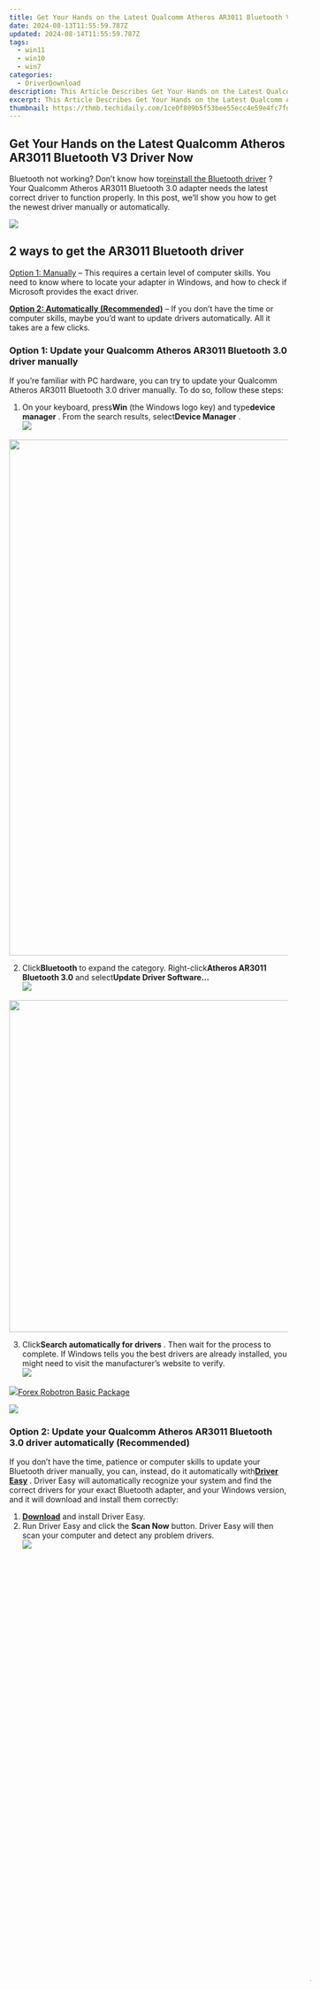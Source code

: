```yaml
---
title: Get Your Hands on the Latest Qualcomm Atheros AR3011 Bluetooth V3 Driver Now
date: 2024-08-13T11:55:59.787Z
updated: 2024-08-14T11:55:59.787Z
tags:
  - win11
  - win10
  - win7
categories:
  - DriverDownload
description: This Article Describes Get Your Hands on the Latest Qualcomm Atheros AR3011 Bluetooth V3 Driver Now
excerpt: This Article Describes Get Your Hands on the Latest Qualcomm Atheros AR3011 Bluetooth V3 Driver Now
thumbnail: https://thmb.techidaily.com/1ce0f809b5f53bee55ecc4e59e4fc7fd703e674d56363d25b6490a7057e74118.jpg
---
```


## Get Your Hands on the Latest Qualcomm Atheros AR3011 Bluetooth V3 Driver Now

Bluetooth not working? Don’t know how to[reinstall the Bluetooth driver](https://tools.techidaily.com/drivereasy/download/) ? Your Qualcomm Atheros AR3011 Bluetooth 3.0 adapter needs the latest correct driver to function properly. In this post, we’ll show you how to get the newest driver manually or automatically.

<!-- affiliate ads begin -->
<a href="https://shop.manycam.com/order/checkout.php?PRODS=17728032&QTY=1&AFFILIATE=108875&CART=1"><img src="https://secure.avangate.com/images/merchant/8230bea7d54bcdf99cdfe85cb07313d5/mcaffbanner920x120.png" border="0"></a>
<!-- affiliate ads end -->
## 2 ways to get the AR3011 Bluetooth driver

[Option 1: Manually](https://tools.techidaily.com/drivereasy/download/) – This requires a certain level of computer skills. You need to know where to locate your adapter in Windows, and how to check if Microsoft provides the exact driver.

[**Option 2: Automatically (Recommended)**](https://www.drivereasy.com/knowledge/download-qualcomm-atheros-ar3011-bluetooth-3-0-driver/#option2) – If you don’t have the time or computer skills, maybe you’d want to update drivers automatically. All it takes are a few clicks.

### Option 1: Update your Qualcomm Atheros AR3011 Bluetooth 3.0 driver manually

 If you’re familiar with PC hardware, you can try to update your Qualcomm Atheros AR3011 Bluetooth 3.0 driver manually. To do so, follow these steps:

1. On your keyboard, press**Win** (the Windows logo key) and type**device** **manager** . From the search results, select**Device Manager** .  
![](https://images.drivereasy.com/wp-content/uploads/2021/01/device-manager-win-search-1.jpg)
<!-- affiliate ads begin -->
<a href="https://ancheer.sjv.io/c/5597632/1657301/17326" target="_top" id="1657301"><img src="//a.impactradius-go.com/display-ad/17326-1657301" border="0" alt="" width="1920" height="933"/></a><img height="0" width="0" src="https://imp.pxf.io/i/5597632/1657301/17326" style="position:absolute;visibility:hidden;" border="0" />
<!-- affiliate ads end -->
2. Click**Bluetooth** to expand the category. Right-click**Atheros AR3011 Bluetooth 3.0** and select**Update Driver Software…**  
![](https://images.drivereasy.com/wp-content/uploads/2021/01/ar3011-update-1.jpg)
<!-- affiliate ads begin -->
<a href="https://appsumo.8odi.net/c/5597632/2087394/7443" target="_top" id="2087394"><img src="//a.impactradius-go.com/display-ad/7443-2087394" border="0" alt="" width="1200" height="600"/></a><img height="0" width="0" src="https://appsumo.8odi.net/i/5597632/2087394/7443" style="position:absolute;visibility:hidden;" border="0" />
<!-- affiliate ads end -->
3. Click**Search automatically for drivers** . Then wait for the process to complete. If Windows tells you the best drivers are already installed, you might need to visit the manufacturer’s website to verify.  
![](https://images.drivereasy.com/wp-content/uploads/2021/01/ar3011-update-2.jpg)
<!-- affiliate ads begin -->
<a href="https://secure.2checkout.com/order/checkout.php?PRODS=4726960&QTY=1&AFFILIATE=108875&CART=1"><img src="https://secure.avangate.com/images/merchant/5f4f7141b65a730b4efb0e0d51f63e94/products/forexrobotronbox.gif" border="0">Forex Robotron Basic Package</a>
<!-- affiliate ads end -->

<!-- affiliate ads begin -->
<a href="https://secure.2checkout.com/order/checkout.php?PRODS=4940312&QTY=1&AFFILIATE=108875&CART=1"><img src="https://secure.avangate.com/images/merchant/333ac5d90817d69113471fbb6e531bee/sps-partnership-728x90eng.png" border="0"></a>
<!-- affiliate ads end -->
### Option 2: Update your Qualcomm Atheros AR3011 Bluetooth 3.0 driver automatically (Recommended)

 If you don’t have the time, patience or computer skills to update your Bluetooth driver manually, you can, instead, do it automatically with[**Driver Easy**](https://tools.techidaily.com/drivereasy/download/) . Driver Easy will automatically recognize your system and find the correct drivers for your exact Bluetooth adapter, and your Windows version, and it will download and install them correctly:

1. **[Download](https://tools.techidaily.com/drivereasy/download/)**  and install Driver Easy.
2. Run Driver Easy and click the **Scan Now** button. Driver Easy will then scan your computer and detect any problem drivers.  
![](https://images.drivereasy.com/wp-content/uploads/2020/08/Scan-now.jpg)
<!-- affiliate ads begin -->
<span id="1793213">
					<video width="1080" height="1620" style="cursor:pointer"
           poster="//a.impactradius-go.com/display-clicktoplayimage/1793213.jpeg"
           onclick="if(!this.playClicked){this.play();this.setAttribute('controls',true);this.playClicked=true;}">
	   <source src="//a.impactradius-go.com/display-ad/19135-1793213">
	   <img src="//a.impactradius-go.com/display-clicktoplayimage/1793213.jpeg" style="border: none; height: 100%; width: 100%; object-fit: contain">
	</video>
	<div style="width:1080px;text-align:center"><a href="javascript:window.open(decodeURIComponent('https%3A%2F%2Ftinyland.pxf.io%2Fc%2F5597632%2F1793213%2F19135'), '_blank');void(0);">Click here</a></div>
</span>
<img height="0" width="0" src="https://imp.pxf.io/i/5597632/1793213/19135" style="position:absolute;visibility:hidden;" border="0" />
<!-- affiliate ads end -->
3. Click **Update All** to automatically download and install the correct version of _all_ the drivers that are missing or out of date on your system.(This requires the[**Pro version**](https://tools.techidaily.com/drivereasy/download/) – you’ll be prompted to upgrade when you click Update All. If you don’t want to pay for the Pro version, you can still download and install all the drivers you need with the free version; you just have to download them one at a time, and manually install them, the normal Windows way.)  
![](https://images.drivereasy.com/wp-content/uploads/2021/01/de-ar3011-update.jpg)

**The Pro version of Driver Easy** comes with _full technical support_ . If you need assistance, please contact **Driver Easy’s support team** at **[support@drivereasy.com](https://tools.techidaily.com/drivereasy/download/) .**

 After installing the latest Bluetooth driver, reboot your PC and try to pair it with your Bluetooth device.

---

 Hopefully, this tutorial helps you get the latest drivers you need. If you have any questions or ideas, talk to us in the comment section down below.

<ins class="adsbygoogle"
     style="display:block"
     data-ad-format="autorelaxed"
     data-ad-client="ca-pub-7571918770474297"
     data-ad-slot="1223367746"></ins>



<ins class="adsbygoogle"
     style="display:block"
     data-ad-client="ca-pub-7571918770474297"
     data-ad-slot="8358498916"
     data-ad-format="auto"
     data-full-width-responsive="true"></ins>

<span class="atpl-alsoreadstyle">Also read:</span>
<div><ul>
<li><a href="https://driver-download.techidaily.com/latest-update-simple-and-fast-installation-of-intel-nuc-drivers/"><u>[Latest Update] Simple & Fast Installation of Intel NUC Drivers</u></a></li>
<li><a href="https://facebook-record-videos.techidaily.com/new-2024-approved-eluding-youtube-ban-protective-measures/"><u>[New] 2024 Approved  Eluding YouTube Ban  Protective Measures</u></a></li>
<li><a href="https://instagram-video-files.techidaily.com/new-2024-approved-textual-enhancement-techniques-for-instagram-live-and-igtv/"><u>[New] 2024 Approved  Textual Enhancement Techniques for Instagram Live and IGTV</u></a></li>
<li><a href="https://vp-tips.techidaily.com/new-slimmed-down-cloud-keeping-at-low-cost-high-space/"><u>[New] Slimmed-Down Cloud Keeping at Low Cost, High Space</u></a></li>
<li><a href="https://video-capture.techidaily.com/new-vdx-quickcapture-evaluation-guide-comprehensive-review/"><u>[New] VDX QuickCapture Evaluation Guide  Comprehensive Review</u></a></li>
<li><a href="https://instagram-clips.techidaily.com/updated-2024-approved-harmonious-hits-a-guide-to-sound-in-instagram-clips/"><u>[Updated] 2024 Approved  Harmonious Hits  A Guide to Sound in Instagram Clips</u></a></li>
<li><a href="https://extra-information.techidaily.com/updated-audience-engagement-trends-to-master-on-instagram/"><u>[Updated] Audience Engagement  Trends to Master on Instagram</u></a></li>
<li><a href="https://facebook-record-videos.techidaily.com/updated-cultivating-cash-by-critiquing-consumer-commodities-online-for-2024/"><u>[Updated] Cultivating Cash by Critiquing Consumer Commodities Online for 2024</u></a></li>
<li><a href="https://fox-links.techidaily.com/updated-how-to-download-and-make-unique-instagram-ringtone-solo-for-2024/"><u>[Updated] How to Download & Make Unique Instagram Ringtone Solo for 2024</u></a></li>
<li><a href="https://fox-boxes.techidaily.com/updated-in-2024-mastering-the-art-of-uploading-srt-text-in-digital-communities/"><u>[Updated] In 2024, Mastering the Art of Uploading SRT Text in Digital Communities</u></a></li>
<li><a href="https://driver-download.techidaily.com/10-version-2004-with-included-conexant-drivers-full-installation-guide/"><u>10 (Version 2004) with Included Conexant Drivers - Full Installation Guide</u></a></li>
<li><a href="https://facebook-clips.techidaily.com/2024-approved-facebook-film-download-highlights-no-8/"><u>2024 Approved  Facebook Film Download Highlights - No. 8</u></a></li>
<li><a href="https://fox-cloud.techidaily.com/2024-approved-in-depth-analysis-navigating-zoom-for-webinars-and-livestreams/"><u>2024 Approved  In-Depth Analysis  Navigating Zoom for Webinars and Livestreams</u></a></li>
<li><a href="https://extra-support.techidaily.com/2024-approved-perfected-panels-expert-recommended-photo-editing-screens/"><u>2024 Approved  Perfected Panels  Expert-Recommended Photo Editing Screens</u></a></li>
<li><a href="https://driver-download.techidaily.com/a-life-in-acting-an-actors-journey/"><u>A Life in Acting: An Actor's Journey</u></a></li>
<li><a href="https://driver-download.techidaily.com/access-improved-stability-and-speed-for-msi-x470-with-updated-drivers/"><u>Access Improved Stability & Speed for MSI X470 With Updated Drivers</u></a></li>
<li><a href="https://driver-download.techidaily.com/acer-aspire-driver-downloads-for-windows-pcs-how-to/"><u>Acer Aspire Driver Downloads for Windows PCs - How To</u></a></li>
<li><a href="https://driver-download.techidaily.com/amd-radeon-rx-6800-graphics-card-driver-installation-guide-windows-11-10-8-and-7/"><u>AMD Radeon RX 6800 Graphics Card Driver Installation Guide - Windows 11, 10, 8 & 7</u></a></li>
<li><a href="https://driver-download.techidaily.com/canon-mp56n-printer-driver-downloads-and-updates-a-speedy-user-friendly-walkthrough/"><u>Canon MP56n Printer Driver Downloads & Updates: A Speedy, User-Friendly Walkthrough</u></a></li>
<li><a href="https://extra-information.techidaily.com/chapter-integration-guide-for-youtube-video-creators-for-2024/"><u>Chapter Integration Guide for YouTube Video Creators for 2024</u></a></li>
<li><a href="https://driver-download.techidaily.com/complete-driver-package-for-brother-mfc-l2740dw-compatible-with-all-windows-versions-download-now/"><u>Complete Driver Package for Brother MFC-L2740DW - Compatible with All Windows Versions, Download Now!</u></a></li>
<li><a href="https://driver-download.techidaily.com/download-and-drive-seamless-integration-with-targus-docking-station-drivers/"><u>Download & Drive: Seamless Integration with Targus Docking Station Drivers</u></a></li>
<li><a href="https://driver-download.techidaily.com/download-the-latest-canon-ip110-printer-drivers-compatible-with-windows-11-10-8-and-7/"><u>Download the Latest Canon IP110 Printer Drivers: Compatible with Windows 11, 10, 8 & 7</u></a></li>
<li><a href="https://driver-download.techidaily.com/easy-instructions-keeping-your-dell-camera-driver-up-to-date-correctly/"><u>Easy Instructions: Keeping Your Dell Camera Driver Up-to-Date Correctly</u></a></li>
<li><a href="https://driver-download.techidaily.com/easy-steps-updating-your-usb-to-serial-converter-ch340-drivers-on-win10/"><u>Easy Steps: Updating Your USB-to-Serial Converter (CH340) Drivers on Win10</u></a></li>
<li><a href="https://driver-download.techidaily.com/1722974307456-easy-to-download-drivers-for-your-targeus-docking-station-start-now/"><u>Easy-to-Download Drivers for Your Targeus Docking Station - Start Now!</u></a></li>
<li><a href="https://driver-download.techidaily.com/effortless-installation-of-nvidia-geforce-gtx-groovy-drivers-for-windows-pcs/"><u>Effortless Installation of Nvidia GeForce GTX Groovy Drivers for Windows PCs</u></a></li>
<li><a href="https://driver-download.techidaily.com/ensure-peak-performance-download-hp-elitebook-x360-1030-g2s-latest-drivers/"><u>Ensure Peak Performance: Download HP EliteBook X360 1030 G2's Latest Drivers</u></a></li>
<li><a href="https://driver-download.techidaily.com/free-download-of-logitech-k400-plus-keyboard-drivers/"><u>Free Download of Logitech K400 Plus Keyboard Drivers</u></a></li>
<li><a href="https://driver-download.techidaily.com/free-download-intel-centrino-advantage-n-6205-network-adaptor-drivers/"><u>Free Download: Intel Centrino Advantage-N 6205 Network Adaptor Drivers</u></a></li>
<li><a href="https://driver-download.techidaily.com/get-the-latest-canon-mf4500-printer-drivers-free-download/"><u>Get the Latest Canon MF4500 Printer Drivers - Free Download</u></a></li>
<li><a href="https://driver-download.techidaily.com/1722969835984-get-your-geforce-rtx-amoja-get-the-latest-drivers-for-your-windows-pc-now/"><u>Get Your GeForce RTX Amoja - Get the Latest Drivers for Your Windows PC Now</u></a></li>
<li><a href="https://desktop-recording.techidaily.com/how-to-record-television-shows-on-pc-free-software-insights/"><u>How to Record Television Shows on PC  Free Software Insights</u></a></li>
<li><a href="https://driver-download.techidaily.com/how-to-resolve-realtek-wireless-network-card-issues-in-various-versions-of-windows/"><u>How to Resolve Realtek Wireless Network Card Issues in Various Versions of Windows</u></a></li>
<li><a href="https://driver-download.techidaily.com/how-to-successfully-download-and-configure-iphone-drivers-on-a-windows-10-computer/"><u>How to Successfully Download and Configure iPhone Drivers on a Windows 10 Computer</u></a></li>
<li><a href="https://review-topics.techidaily.com/how-to-transfer-whatsapp-from-iphone-6-plus-to-other-iphone-14-pro-max-devices-drfone-by-drfone-transfer-whatsapp-from-ios-transfer-whatsapp-from-ios/"><u>How To Transfer WhatsApp From iPhone 6 Plus to other iPhone 14 Pro Max devices? | Dr.fone</u></a></li>
<li><a href="https://android-pokemon-go.techidaily.com/in-2024-the-most-useful-tips-for-pokemon-go-ultra-league-on-oppo-a18-drfone-by-drfone-virtual-android/"><u>In 2024, The Most Useful Tips for Pokemon Go Ultra League On Oppo A18 | Dr.fone</u></a></li>
<li><a href="https://change-location.techidaily.com/in-2024-what-legendaries-are-in-pokemon-platinum-on-xiaomi-redmi-note-12-pro-4g-drfone-by-drfone-virtual-android/"><u>In 2024, What Legendaries Are In Pokemon Platinum On Xiaomi Redmi Note 12 Pro 4G? | Dr.fone</u></a></li>
<li><a href="https://driver-download.techidaily.com/1722971461522-incorerpt-quotes-from-siegels-research-as-titles-for-different-sections-of-the-assembly-instructions-eg-the-key-here-was/"><u>Incorerpt Quotes From Siegel's Research as Titles for Different Sections of the Assembly Instructions (E.g., The Key Here Was...)</u></a></li>
<li><a href="https://buynow-info.techidaily.com/intelligent-highway-companion-unveiling-the-capabilities-of-the-ix-escort-radar-detector/"><u>Intelligent Highway Companion: Unveiling the Capabilities of the iX Escort Radar Detector</u></a></li>
<li><a href="https://mondly-stories.techidaily.com/interactive-script-study-from-film-and-televised-content/"><u>Interactive Script Study From Film and Televised Content</u></a></li>
<li><a href="https://driver-download.techidaily.com/latest-updates-for-intel-integrated-graphics-on-windows-11-devices/"><u>Latest Updates for Intel Integrated Graphics on Windows 11 Devices</u></a></li>
<li><a href="https://extra-lessons.techidaily.com/merging-melodies-and-memories-online/"><u>Merging Melodies and Memories Online</u></a></li>
<li><a href="https://driver-download.techidaily.com/new-release-nvidia-geforce-rtx-2070-graphics-drivers-compatible-with-windows-11-10-and-8/"><u>New Release: NVIDIA GeForce RTX 2070 Graphics Drivers Compatible with Windows 11, 10 & 8</u></a></li>
<li><a href="https://driver-download.techidaily.com/no-cost-no-hassle-get-your-windows-8-with-officially-supported-amd-graphics-drivers/"><u>No Cost, No Hassle! Get Your Windows 8 with Officially-Supported AMD Graphics Drivers</u></a></li>
<li><a href="https://driver-download.techidaily.com/official-microsoft-audio-device-updates-available-for-quick-install-on-windows-machines/"><u>Official Microsoft Audio Device Updates Available for Quick Install on Windows Machines</u></a></li>
<li><a href="https://driver-download.techidaily.com/quick-and-effort-free-update-tutorial-for-your-microsoft-ergonomic-keyboard-driver/"><u>Quick and Effort-Free Update Tutorial for Your Microsoft Ergonomic Keyboard Driver</u></a></li>
<li><a href="https://driver-download.techidaily.com/revamp-your-display-update-samsung-monitor-driver-for-windows-systems/"><u>Revamp Your Display: Update Samsung Monitor Driver for Windows Systems</u></a></li>
<li><a href="https://driver-download.techidaily.com/1722969477841-step-by-step-guide-updating-graphics-and-chipset-drivers-on-your-dell-xps-15/"><u>Step-by-Step Guide: Updating Graphics and Chipset Drivers on Your Dell XPS 15</u></a></li>
<li><a href="https://driver-download.techidaily.com/step-by-step-guide-updating-graphics-card-software-for-windows-users/"><u>Step-by-Step Guide: Updating Graphics Card Software for Windows Users</u></a></li>
<li><a href="https://driver-download.techidaily.com/the-complete-tutorial-on-downloading-and-using-logitech-g910-mouse-drivers-on-your-pc/"><u>The Complete Tutorial on Downloading & Using Logitech G910 Mouse Drivers on Your PC!</u></a></li>
<li><a href="https://driver-download.techidaily.com/troubleshooting-fixing-a-non-functional-samsung-blu-ray-player/"><u>Troubleshooting: Fixing a Non-Functional Samsung Blu-Ray Player</u></a></li>
<li><a href="https://driver-download.techidaily.com/ultimate-guide-ch340g-chip-drivers-install-and-updates-for-windows-11/"><u>Ultimate Guide: CH340G Chip Drivers Install & Updates for Windows 11</u></a></li>
<li><a href="https://driver-download.techidaily.com/update-or-download-msi-auditory-device-drivers-for-optimal-pc-performance/"><u>Update or Download MSI Auditory Device Drivers for Optimal PC Performance</u></a></li>
<li><a href="https://howto.techidaily.com/want-to-uninstall-google-play-service-from-honor-magic-6-lite-here-is-how-drfone-by-drfone-fix-android-problems-fix-android-problems/"><u>Want to Uninstall Google Play Service from Honor Magic 6 Lite? Here is How | Dr.fone</u></a></li>
</ul></div>
